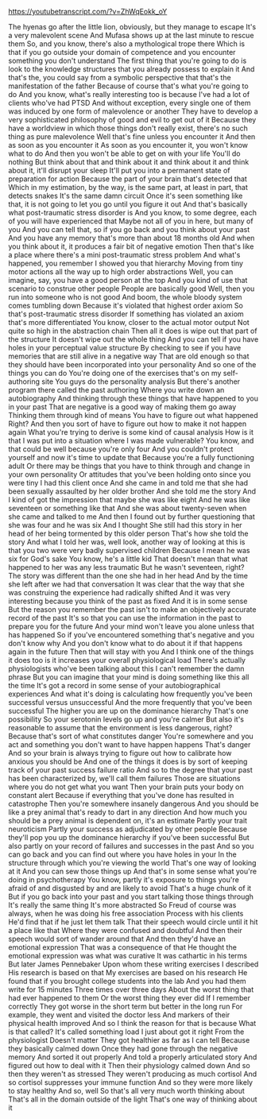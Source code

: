 https://youtubetranscript.com/?v=ZhWqEokk_oY

 The hyenas go after the little lion, obviously, but they manage to escape It's a very malevolent scene And Mufasa shows up at the last minute to rescue them So, and you know, there's also a mythological trope there Which is that if you go outside your domain of competence and you encounter something you don't understand The first thing that you're going to do is look to the knowledge structures that you already possess to explain it And that's the, you could say from a symbolic perspective that that's the manifestation of the father Because of course that's what you're going to do And you know, what's really interesting too is because I've had a lot of clients who've had PTSD And without exception, every single one of them was induced by one form of malevolence or another They have to develop a very sophisticated philosophy of good and evil to get out of it Because they have a worldview in which those things don't really exist, there's no such thing as pure malevolence Well that's fine unless you encounter it And then as soon as you encounter it As soon as you encounter it, you won't know what to do And then you won't be able to get on with your life You'll do nothing But think about that and think about it and think about it and think about it, it'll disrupt your sleep It'll put you into a permanent state of preparation for action Because the part of your brain that's detected that Which in my estimation, by the way, is the same part, at least in part, that detects snakes It's the same damn circuit Once it's seen something like that, it is not going to let you go until you figure it out And that's basically what post-traumatic stress disorder is And you know, to some degree, each of you will have experienced that Maybe not all of you in here, but many of you And you can tell that, so if you go back and you think about your past And you have any memory that's more than about 18 months old And when you think about it, it produces a fair bit of negative emotion Then that's like a place where there's a mini post-traumatic stress problem And what's happened, you remember I showed you that hierarchy Moving from tiny motor actions all the way up to high order abstractions Well, you can imagine, say, you have a good person at the top And you kind of use that scenario to construe other people People are basically good Well, then you run into someone who is not good And boom, the whole bloody system comes tumbling down Because it's violated that highest order axiom So that's post-traumatic stress disorder If something has violated an axiom that's more differentiated You know, closer to the actual motor output Not quite so high in the abstraction chain Then all it does is wipe out that part of the structure It doesn't wipe out the whole thing And you can tell if you have holes in your perceptual value structure By checking to see if you have memories that are still alive in a negative way That are old enough so that they should have been incorporated into your personality And so one of the things you can do You're doing one of the exercises that's on my self-authoring site You guys do the personality analysis But there's another program there called the past authoring Where you write down an autobiography And thinking through these things that have happened to you in your past That are negative is a good way of making them go away Thinking them through kind of means You have to figure out what happened Right? And then you sort of have to figure out how to make it not happen again What you're trying to derive is some kind of causal analysis How is it that I was put into a situation where I was made vulnerable? You know, and that could be well because you're only four And you couldn't protect yourself and now it's time to update that Because you're a fully functioning adult Or there may be things that you have to think through and change in your own personality Or attitudes that you've been holding onto since you were tiny I had this client once And she came in and told me that she had been sexually assaulted by her older brother And she told me the story And I kind of got the impression that maybe she was like eight And he was like seventeen or something like that And she was about twenty-seven when she came and talked to me And then I found out by further questioning that she was four and he was six And I thought She still had this story in her head of her being tormented by this older person That's how she told the story And what I told her was, well look, another way of looking at this is that you two were very badly supervised children Because I mean he was six for God's sake You know, he's a little kid That doesn't mean that what happened to her was any less traumatic But he wasn't seventeen, right? The story was different than the one she had in her head And by the time she left after we had that conversation It was clear that the way that she was construing the experience had radically shifted And it was very interesting because you think of the past as fixed And it is in some sense But the reason you remember the past isn't to make an objectively accurate record of the past It's so that you can use the information in the past to prepare you for the future And your mind won't leave you alone unless that has happened So if you've encountered something that's negative and you don't know why And you don't know what to do about it if that happens again in the future Then that will stay with you And I think one of the things it does too is it increases your overall physiological load There's actually physiologists who've been talking about this I can't remember the damn phrase But you can imagine that your mind is doing something like this all the time It's got a record in some sense of your autobiographical experiences And what it's doing is calculating how frequently you've been successful versus unsuccessful And the more frequently that you've been successful The higher you are up on the dominance hierarchy That's one possibility So your serotonin levels go up and you're calmer But also it's reasonable to assume that the environment is less dangerous, right? Because that's sort of what constitutes danger You're somewhere and you act and something you don't want to have happen happens That's danger And so your brain is always trying to figure out how to calibrate how anxious you should be And one of the things it does is by sort of keeping track of your past success failure ratio And so to the degree that your past has been characterized by, we'll call them failures Those are situations where you do not get what you want Then your brain puts your body on constant alert Because if everything that you've done has resulted in catastrophe Then you're somewhere insanely dangerous And you should be like a prey animal that's ready to dart in any direction And how much you should be a prey animal is dependent on, it's an estimate Partly your trait neuroticism Partly your success as adjudicated by other people Because they'll pop you up the dominance hierarchy if you've been successful But also partly on your record of failures and successes in the past And so you can go back and you can find out where you have holes in your In the structure through which you're viewing the world That's one way of looking at it And you can sew those things up And that's in some sense what you're doing in psychotherapy You know, partly it's exposure to things you're afraid of and disgusted by and are likely to avoid That's a huge chunk of it But if you go back into your past and you start talking those things through It's really the same thing It's more abstracted So Freud of course was always, when he was doing his free association Process with his clients He'd find that if he just let them talk That their speech would circle until it hit a place like that Where they were confused and doubtful And then their speech would sort of wander around that And then they'd have an emotional expression That was a consequence of that He thought the emotional expression was what was curative It was cathartic in his terms But later James Pennebaker Upon whom these writing exercises I described His research is based on that My exercises are based on his research He found that if you brought college students into the lab And you had them write for 15 minutes Three times over three days About the worst thing that had ever happened to them Or the worst thing they ever did If I remember correctly They got worse in the short term but better in the long run For example, they went and visited the doctor less And markers of their physical health improved And so I think the reason for that is because What is that called? It's called something load I just about got it right From the physiologist Doesn't matter They got healthier as far as I can tell Because they basically calmed down Once they had gone through the negative memory And sorted it out properly And told a properly articulated story And figured out how to deal with it Then their physiology calmed down And so then they weren't as stressed They weren't producing as much cortisol And so cortisol suppresses your immune function And so they were more likely to stay healthy And so, well So that's all very much worth thinking about That's all in the domain outside of the light That's one way of thinking about it